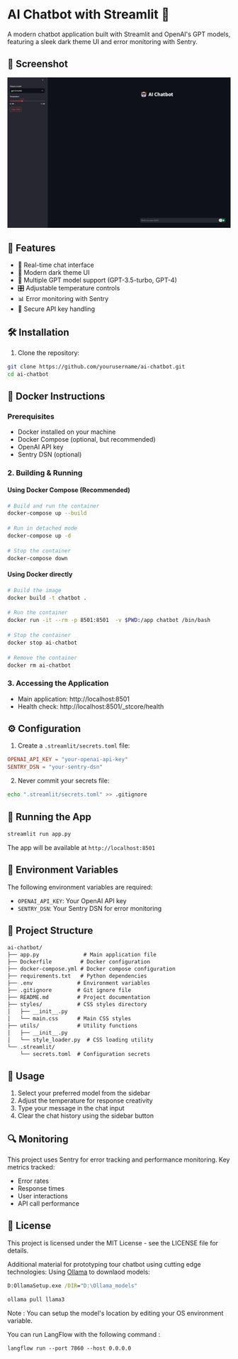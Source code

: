 # AI Chatbot with Streamlit 🤖

A modern chatbot application built with Streamlit and OpenAI's GPT models, featuring a sleek dark theme UI and error monitoring with Sentry.

## 📸 Screenshot

![AI Chatbot Interface](assets/SS.png)

## 🚀 Features

- 💬 Real-time chat interface
- 🎨 Modern dark theme UI
- 🔄 Multiple GPT model support (GPT-3.5-turbo, GPT-4)
- 🎛️ Adjustable temperature controls
- 📊 Error monitoring with Sentry
- 🔐 Secure API key handling

## 🛠️ Installation

1. Clone the repository:

``` bash
git clone https://github.com/yourusername/ai-chatbot.git
cd ai-chatbot
```

## 🐳 Docker Instructions

### Prerequisites
- Docker installed on your machine
- Docker Compose (optional, but recommended)
- OpenAI API key
- Sentry DSN (optional)

### 2. Building & Running

#### Using Docker Compose (Recommended)
```bash
# Build and run the container
docker-compose up --build

# Run in detached mode
docker-compose up -d

# Stop the container
docker-compose down
```

#### Using Docker directly
```bash
# Build the image
docker build -t chatbot .

# Run the container
docker run -it --rm -p 8501:8501  -v $PWD:/app chatbot /bin/bash

# Stop the container
docker stop ai-chatbot

# Remove the container
docker rm ai-chatbot
```

### 3. Accessing the Application
- Main application: http://localhost:8501
- Health check: http://localhost:8501/_stcore/health


## ⚙️ Configuration

1. Create a `.streamlit/secrets.toml` file:
```toml
OPENAI_API_KEY = "your-openai-api-key"
SENTRY_DSN = "your-sentry-dsn"
```

2. Never commit your secrets file:
``` bash
echo ".streamlit/secrets.toml" >> .gitignore
```

## 🚀 Running the App

``` bash
streamlit run app.py
```

The app will be available at `http://localhost:8501`

## 🔧 Environment Variables

The following environment variables are required:

- `OPENAI_API_KEY`: Your OpenAI API key
- `SENTRY_DSN`: Your Sentry DSN for error monitoring

## 📁 Project Structure

```
ai-chatbot/
├── app.py              # Main application file
├── Dockerfile         # Docker configuration
├── docker-compose.yml # Docker compose configuration
├── requirements.txt   # Python dependencies
├── .env              # Environment variables
├── .gitignore        # Git ignore file
├── README.md         # Project documentation
├── styles/           # CSS styles directory
│   ├── __init__.py
│   └── main.css      # Main CSS styles
├── utils/            # Utility functions
│   ├── __init__.py
│   └── style_loader.py  # CSS loading utility
└── .streamlit/
    └── secrets.toml  # Configuration secrets
```
## 🎯 Usage

1. Select your preferred model from the sidebar
2. Adjust the temperature for response creativity
3. Type your message in the chat input
4. Clear the chat history using the sidebar button

## 🔍 Monitoring

This project uses Sentry for error tracking and performance monitoring. Key metrics tracked:

- Error rates
- Response times
- User interactions
- API call performance


## 📝 License

This project is licensed under the MIT License - see the LICENSE file for details.


Additional material for prototyping tour chatbot using cutting edge technologies: 
Using [Ollama](https://ollama.ai/) to downlaod models:

``` cmd
D:OllamaSetup.exe /DIR="D:\Ollama_models"
```

``` powershell
ollama pull llama3
```
Note : You can setup the model's location by editing your OS environment variable.

You can run LangFlow with the following command : 
```
langflow run --port 7860 --host 0.0.0.0
```

